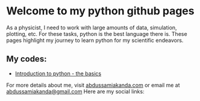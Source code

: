 # Welcome to my python github pages

As a physicist, I need to work with large amounts of data, simulation, plotting, etc. For these tasks, python is the best language there is. These pages highlight my journey to learn python for my scientific endeavors.

## My codes:

- [Introduction to python - the basics](/python/introduction)




For more details about me, visit [abdussamiakanda.com](https://abdussamiakanda.com) or email me at [abdussamiakanda@gmail.com](mailto:abdussamiakanda@gmail.com)
Here are my social links:
 
